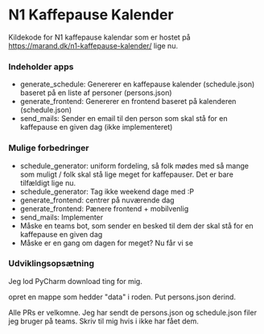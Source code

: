 # N1 Kaffepause Kalender

Kildekode for N1 kaffepause kalendar som er hostet på https://marand.dk/n1-kaffepause-kalender/ lige nu.

### Indeholder apps

- generate_schedule: Genererer en kaffepause kalender (schedule.json) baseret på en liste af personer (persons.json)
- generate_frontend: Genererer en frontend baseret på kalenderen (schedule.json)
- send_mails: Sender en email til den person som skal stå for en kaffepause en given dag (ikke implementeret)

### Mulige forbedringer

- schedule_generator: uniform fordeling, så folk mødes med så mange som muligt / folk skal stå lige meget for kaffepauser. Det er bare tilfældigt lige nu.
- schedule_generator: Tag ikke weekend dage med :P
- generate_frontend: centrer på nuværende dag
- generate_frontend: Pænere frontend + mobilvenlig
- send_mails: Implementer
- Måske en teams bot, som sender en besked til dem der skal stå for en kaffepause en given dag
- Måske er en gang om dagen for meget? Nu får vi se

### Udviklingsopsætning

Jeg lod PyCharm download ting for mig.

opret en mappe som hedder "data" i roden. Put persons.json derind.

Alle PRs er velkomne. Jeg har sendt de persons.json og schedule.json filer jeg bruger på teams. Skriv til mig hvis i ikke har fået dem.


